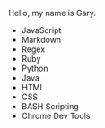 Hello, my name is Gary.
* JavaScript
* Markdown
* Regex
* Ruby
* Python
* Java
* HTML
* CSS
* BASH Scripting
* Chrome Dev Tools
